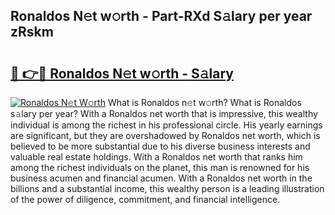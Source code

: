 ## Ronaldos N𝚎t w𝚘rth - Part-RXd S𝚊lary per year zRskm

# <h2><a href="http://gc1wgh.nevu.top/?p=Ronaldos">🔗 👉🔴 Ronaldos N𝚎t w𝚘rth - S𝚊lary</a></h2>

[![Ronaldos N𝚎t W𝚘rth](https://i.imgur.com/Oavwk0R.jpeg)](http://gc1wgh.nevu.top/?p=Ronaldos)
What is Ronaldos n𝚎t w𝚘rth? What is Ronaldos s𝚊lary per year?
With a Ronaldos net worth that is impressive, this wealthy individual is among the richest in his professional circle. His yearly earnings are significant, but they are overshadowed by Ronaldos net worth, which is believed to be more substantial due to his diverse business interests and valuable real estate holdings. With a Ronaldos net worth that ranks him among the richest individuals on the planet, this man is renowned for his business acumen and financial acumen. With a Ronaldos net worth in the billions and a substantial income, this wealthy person is a leading illustration of the power of diligence, commitment, and financial intelligence.
